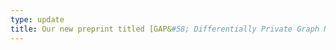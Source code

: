 ```yaml
---
type: update
title: Our new preprint titled [GAP&#58; Differentially Private Graph Neural Networks with Aggregation Perturbation](https://arxiv.org/abs/2203.00949) is available on Arxiv. 
---
```

